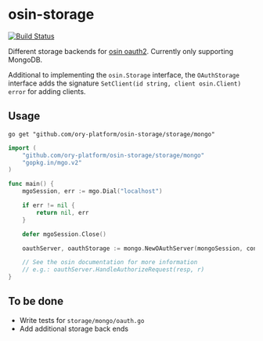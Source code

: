 # osin-storage

[![Build Status](https://travis-ci.org/ory-platform/osin-storage.svg)](https://travis-ci.org/ory-platform/osin-storage)

Different storage backends for [osin oauth2](https://github.com/RangelReale/osin).
Currently only supporting MongoDB.

Additional to implementing the `osin.Storage` interface, the `OAuthStorage` interface
adds the signature `SetClient(id string, client osin.Client) error` for adding clients.

## Usage

```
go get "github.com/ory-platform/osin-storage/storage/mongo"
```

```go
import (
    "github.com/ory-platform/osin-storage/storage/mongo"
    "gopkg.in/mgo.v2"
)

func main() {
    mgoSession, err := mgo.Dial("localhost")

    if err != nil {
        return nil, err
    }

    defer mgoSession.Close()

    oauthServer, oauthStorage := mongo.NewOAuthServer(mongoSession, conf, "oauthdb")

    // See the osin documentation for more information
    // e.g.: oauthServer.HandleAuthorizeRequest(resp, r)
}
```

## To be done

* Write tests for `storage/mongo/oauth.go`
* Add additional storage back ends